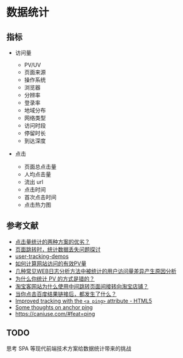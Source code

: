 # 数据统计

## 指标

- 访问量

    - PV/UV
    - 页面来源
    - 操作系统
    - 浏览器
    - 分辨率
    - 登录率
    - 地域分布
    - 网络类型
    - 访问时段
    - 停留时长
    - 到达深度

- 点击

    - 页面总点击量
    - 人均点击量
    - 流出 url
    - 点击时间
    - 首次点击时间
    - 点击热力图

## 参考文献

- [点击量统计的两种方案的优劣？](https://www.zhihu.com/question/34810604)
- [页面跳转时，统计数据丢失问题探讨](https://www.barretlee.com/blog/2016/02/20/navigator-beacon-api/)
- [user-tracking-demos](https://github.com/ruanyf/user-tracking-demos)
- [如何计算网站访问的有效PV量](http://www.sunnyu.com/?p=155)
- [几种常见WEB日志分析方法中被统计的用户访问量差异产生原因分析](http://www.sunnyu.com/?p=134)
- [为什么你统计 PV 的方式是错的？](https://juejin.im/post/58ef1fcc570c3500561c2e89#heading-5)
- [淘宝客网站为什么使用中间跳转页面间接转向淘宝店铺？](https://www.zhihu.com/question/21222345)
- [当你点击百度结果链接后，都发生了什么？](https://maxket.com/what-happened-after-clicking-baidu-result/)
- [Improved tracking with the `<a ping>` attribute - HTML5](https://deanhume.com/improved-tracking-with-the-a-ping-attribute-html5/)
- [Some thoughts on anchor ping](https://lapcatsoftware.com/articles/Safari-link-tracking2.html)
- https://caniuse.com/#feat=ping

## TODO

思考 SPA 等现代前端技术方案给数据统计带来的挑战
